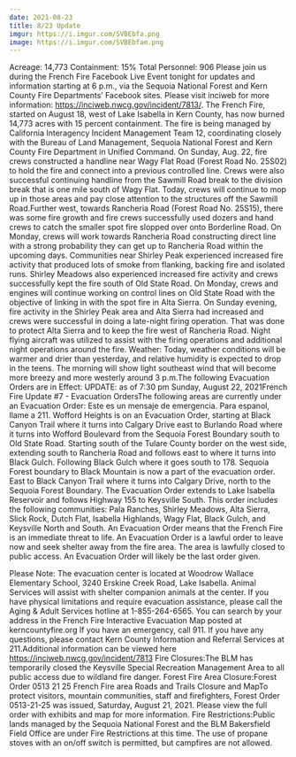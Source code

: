 ```yaml
---
date: 2021-08-23
title: 8/23 Update
imgur: https://i.imgur.com/SVBEbfa.png
image: https://i.imgur.com/SVBEbfam.png
---
```

Acreage: 14,773 Containment: 15% Total Personnel: 906
 Please join us during the French Fire Facebook Live Event tonight for updates and information starting at 6 p.m., via the Sequoia National Forest and Kern County Fire Departments’ Facebook sites. Please visit inciweb for more information: https://inciweb.nwcg.gov/incident/7813/.
The French Fire, started on August 18, west of Lake Isabella in Kern County, has now burned 14,773 acres with 15 percent containment. The fire is being managed by California Interagency Incident Management Team 12, coordinating closely with the Bureau of Land Management, Sequoia National Forest and Kern County Fire Department in Unified Command.
 On Sunday, Aug. 22, fire crews constructed a handline near Wagy Flat Road (Forest Road No. 25S02) to hold the fire and connect into a previous controlled line. Crews were also successful continuing handline from the Sawmill Road break to the division break that is one mile south of Wagy Flat. Today, crews will continue to mop up in those areas and pay close attention to the structures off the Sawmill Road.Further west, towards Rancheria Road (Forest Road No. 25S15), there was some fire growth and fire crews successfully used dozers and hand crews to catch the smaller spot fire slopped over onto Borderline Road. On Monday, crews will work towards Rancheria Road constructing direct line with a strong probability they can get up to Rancheria Road within the upcoming days.
 Communities near Shirley Peak experienced increased fire activity that produced lots of smoke from flanking, backing fire and isolated runs. Shirley Meadows also experienced increased fire activity and crews successfully kept the fire south of Old State Road. On Monday, crews and engines will continue working on control lines on Old State Road with the objective of linking in with the spot fire in Alta Sierra.
 On Sunday evening, fire activity in the Shirley Peak area and Alta Sierra had increased and crews were successful in doing a late-night firing operation. That was done to protect Alta Sierra and to keep the fire west of Rancheria Road. Night flying aircraft was utilized to assist with the firing operations and additional night operations around the fire.
Weather: Today, weather conditions will be warmer and drier than yesterday, and relative humidity is expected to drop in the teens. The morning will show light southeast wind that will become more breezy and more westerly around 3 p.m.The following Evacuation Orders are in Effect:
UPDATE: as of 7:30 pm Sunday, August 22, 2021French Fire Update #7 - Evacuation OrdersThe following areas are currently under an Evacuation Order: Este es un mensaje de emergencia. Para espanol, llame a 211. Wofford Heights is on an Evacuation Order, starting at Black Canyon Trail where it turns into Calgary Drive east to Burlando Road where it turns into Wofford Boulevard from the Sequoia Forest Boundary south to Old State Road. Starting south of the Tulare County border on the west side, extending south to Rancheria Road and follows east to where it turns into Black Gulch. Following Black Gulch where it goes south to 178. Sequoia Forest boundary to Black Mountain is now a part of the evacuation order. East to Black Canyon Trail where it turns into Calgary Drive, north to the Sequoia Forest Boundary. The Evacuation Order extends to Lake Isabella Reservoir and follows Highway 155 to Keysville South. This order includes the following communities: Pala Ranches, Shirley Meadows, Alta Sierra, Slick Rock, Dutch Flat, Isabella Highlands, Wagy Flat, Black Gulch, and Keysville North and South. An Evacuation Order means that the French Fire is an immediate threat to life. An Evacuation Order is a lawful order to leave now and seek shelter away from the fire area. The area is lawfully closed to public access. An Evacuation Order will likely be the last order given.

Please Note: The evacuation center is located at Woodrow Wallace Elementary School, 3240 Erskine Creek Road, Lake Isabella. Animal Services will assist with shelter companion animals at the center. If you have physical limitations and require evacuation assistance, please call the Aging & Adult Services hotline at 1-855-264-6565. You can search by your address in the French Fire Interactive Evacuation Map posted at kerncountyfire.org
 If you have an emergency, call 911. If you have any questions, please contact Kern County Information and Referral Services at 211.Additional information can be viewed here https://inciweb.nwcg,gov/incident/7813
Fire Closures:The BLM has temporarily closed the Keysville Special Recreation Management Area to all public access due to wildland fire danger.
Forest Fire Area Closure:Forest Order 0513 21 25 French Fire area Roads and Trails Closure and MapTo protect visitors, mountain communities, staff and firefighters, Forest Order 0513-21-25 was issued, Saturday, August 21, 2021. Please view the full order with exhibits and map for more information.
Fire Restrictions:Public lands managed by the Sequoia National Forest and the BLM Bakersfield Field Office are under Fire Restrictions at this time. The use of propane stoves with an on/off switch is permitted, but campfires are not allowed.
